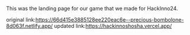 This was the landing page for our game that we made for HackInno24.


original link:https://66d415e3885128ee220eac6e--precious-bombolone-8d063f.netlify.app/
updated link:https://hackinnoshosha.vercel.app/
